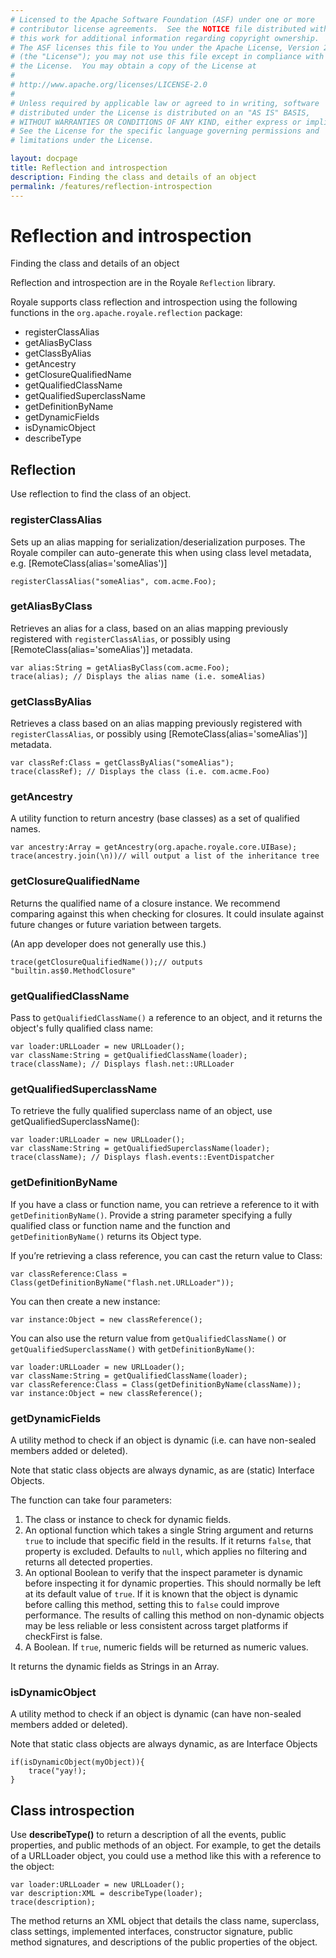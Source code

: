 ```yaml
---
# Licensed to the Apache Software Foundation (ASF) under one or more
# contributor license agreements.  See the NOTICE file distributed with
# this work for additional information regarding copyright ownership.
# The ASF licenses this file to You under the Apache License, Version 2.0
# (the "License"); you may not use this file except in compliance with
# the License.  You may obtain a copy of the License at
# 
# http://www.apache.org/licenses/LICENSE-2.0
# 
# Unless required by applicable law or agreed to in writing, software
# distributed under the License is distributed on an "AS IS" BASIS,
# WITHOUT WARRANTIES OR CONDITIONS OF ANY KIND, either express or implied.
# See the License for the specific language governing permissions and
# limitations under the License.

layout: docpage
title: Reflection and introspection
description: Finding the class and details of an object
permalink: /features/reflection-introspection
---
```

# Reflection and introspection

Finding the class and details of an object

Reflection and introspection are in the Royale `Reflection` library.

Royale supports class reflection and introspection using the following functions in the `org.apache.royale.reflection` package:

- registerClassAlias
- getAliasByClass
- getClassByAlias
- getAncestry
- getClosureQualifiedName
- getQualifiedClassName
- getQualifiedSuperclassName
- getDefinitionByName
- getDynamicFields
- isDynamicObject
- describeType

## Reflection

Use reflection to find the class of an object.

### registerClassAlias
Sets up an alias mapping for serialization/deserialization purposes. The Royale compiler can auto-generate this when using class level metadata, e.g. [RemoteClass(alias='someAlias')]

```
registerClassAlias("someAlias", com.acme.Foo);
```

### getAliasByClass

Retrieves an alias for a class, based on an alias mapping previously registered with `registerClassAlias`, or possibly using [RemoteClass(alias='someAlias')] metadata.

```
var alias:String = getAliasByClass(com.acme.Foo);
trace(alias); // Displays the alias name (i.e. someAlias)
```

### getClassByAlias
Retrieves a class based on an alias mapping previously registered with `registerClassAlias`, or possibly using [RemoteClass(alias='someAlias')] metadata.

```
var classRef:Class = getClassByAlias("someAlias");
trace(classRef); // Displays the class (i.e. com.acme.Foo)
```

### getAncestry
A utility function to return ancestry (base classes) as a set of qualified names.

```
var ancestry:Array = getAncestry(org.apache.royale.core.UIBase);
trace(ancestry.join(\n))// will output a list of the inheritance tree
```

### getClosureQualifiedName
Returns the qualified name of a closure instance. We recommend comparing against this when checking for closures. It could insulate against future changes or future variation between targets.

(An app developer does not generally use this.)

```
trace(getClosureQualifiedName());// outputs "builtin.as$0.MethodClosure"
```

### getQualifiedClassName
Pass to `getQualifiedClassName()` a reference to an object, and it returns the object's fully qualified class name:

```
var loader:URLLoader = new URLLoader();
var className:String = getQualifiedClassName(loader);
trace(className); // Displays flash.net::URLLoader
```

### getQualifiedSuperclassName
To retrieve the fully qualified superclass name of an object, use getQualifiedSuperclassName():

```
var loader:URLLoader = new URLLoader();
var className:String = getQualifiedSuperclassName(loader);
trace(className); // Displays flash.events::EventDispatcher
```

### getDefinitionByName

If you have a class or function name, you can retrieve a reference to it with `getDefinitionByName()`. Provide a string parameter specifying a fully qualified class or function name and the function and `getDefinitionByName()` returns its Object type.

If you’re retrieving a class reference, you can cast the return value to Class:

```
var classReference:Class = Class(getDefinitionByName("flash.net.URLLoader"));
```

You can then create a new instance:

```
var instance:Object = new classReference();
```

You can also use the return value from `getQualifiedClassName()` or `getQualifiedSuperclassName()` with `getDefinitionByName()`:

```
var loader:URLLoader = new URLLoader();
var className:String = getQualifiedClassName(loader);
var classReference:Class = Class(getDefinitionByName(className));
var instance:Object = new classReference();
```

### getDynamicFields
A utility method to check if an object is dynamic (i.e. can have non-sealed members added or deleted).

Note that static class objects are always dynamic, as are (static) Interface Objects.

The function can take four parameters:

1. The class or instance to check for dynamic fields.
2. An optional function which takes a single String argument and returns `true` to include that specific field in the results. If it returns `false`, that property is excluded. Defaults to `null`, which applies no filtering and returns all detected properties.
3. An optional Boolean to verify that the inspect parameter is dynamic before inspecting it for dynamic properties. This should normally be left at its default value of `true`. If it is known that the object is dynamic before calling this method, setting this to `false` could improve performance. The results of calling this method on non-dynamic objects may be less reliable or less consistent across target platforms if checkFirst is false.
4. A Boolean. If `true`, numeric fields will be returned as numeric values.

It returns the dynamic fields as Strings in an Array.

### isDynamicObject
A utility method to check if an object is dynamic (can have non-sealed members added or deleted).

Note that static class objects are always dynamic, as are Interface Objects

```
if(isDynamicObject(myObject)){
	trace("yay!);
}
```

## Class introspection

Use **describeType()** to return a description of all the events, public properties, and public methods of an object. For example, to get the details of a URLLoader object, you could use a method like this with a reference to the object:

```
var loader:URLLoader = new URLLoader();
var description:XML = describeType(loader);
trace(description);
```

The method returns an XML object that details the class name, superclass, class settings, implemented interfaces, constructor signature, public method signatures, and descriptions of the public properties of the object.
